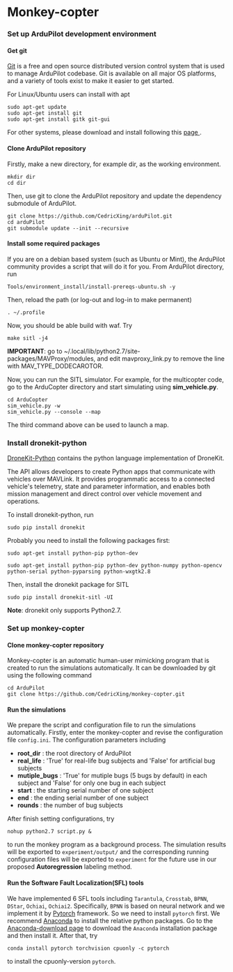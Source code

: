 # Monkey-copter

### Set up ArduPilot development environment
#### Get git

[Git](https://git-scm.com/) is a free and open source distributed version control system that is used to manage ArduPilot codebase. Git is available on all major OS platforms, and a variety of tools exist to make it easier to get started.

For Linux/Ubuntu users can install with apt
```
sudo apt-get update
sudo apt-get install git
sudo apt-get install gitk git-gui 
```
For other systems, please download and install following this [page ](https://git-scm.com/).

#### Clone ArduPilot repository

Firstly, make a new directory, for example dir, as the working environment. 
```
mkdir dir
cd dir
```
Then, use git to clone the ArduPilot repository and update the dependency submodule of ArduPilot.
```
git clone https://github.com/CedricXing/arduPilot.git
cd arduPilot
git submodule update --init --recursive
```
#### Install some required packages
If you are on a debian based system (such as Ubuntu or Mint), the ArduPilot community provides a script that will do it for you. From ArduPilot directory, run
```
Tools/environment_install/install-prereqs-ubuntu.sh -y
```
Then, reload the path (or log-out and log-in to make permanent)
```
. ~/.profile
```
Now, you should be able build with waf. Try
```
make sitl -j4
```
**IMPORTANT**: go to ~/.local/lib/python2.7/site-packages/MAVProxy/modules, and edit mavproxy_link.py to remove the line with MAV_TYPE_DODECAROTOR.

Now, you can run the SITL simulator. For example, for the multicopter code, go to the ArduCopter directory and start simulating using **sim_vehicle.py**.
```
cd ArduCopter
sim_vehicle.py -w 
sim_vehicle.py --console --map
```
The third command above can be used to launch a map.

### Install dronekit-python
[DroneKit-Python](https://dronekit.netlify.com/) contains the python language implementation of DroneKit.

The API allows developers to create Python apps that communicate with vehicles over MAVLink. It provides programmatic access to a connected vehicle's telemetry, state and parameter information, and enables both mission management and direct control over vehicle movement and operations.

To install dronekit-python, run
```
sudo pip install dronekit
```
Probably you need to install the following packages first:
```
sudo apt-get install python-pip python-dev

sudo apt-get install python-pip python-dev python-numpy python-opencv python-serial python-pyparsing python-wxgtk2.8
```
Then, install the dronekit package for SITL
```
sudo pip install dronekit-sitl -UI
```
**Note**: dronekit only supports Python2.7.

### Set up monkey-copter
#### Clone monkey-copter repository
Monkey-copter is an automatic human-user mimicking program that is created to run the simulations automatically. It can be downloaded by git using the following command
```
cd ArduPilot
git clone https://github.com/CedricXing/monkey-copter.git
```
#### Run the simulations
We prepare the script and configuration file to run the simulations automatically. Firstly, enter the monkey-copter and revise the configuration file `config.ini`. The configuration parameters including

* **root_dir** : the root directory of ArduPilot
* **real_life** : 'True' for real-life bug subjects and 'False' for artificial bug subjects
* **mutiple_bugs** : 'True' for mutiple bugs (5 bugs by default) in each subject and 'False' for only one bug in each subject
* **start** : the starting serial number of one subject
* **end** : the ending serial number of one subject
* **rounds** : the number of bug subjects

After finish setting configurations, try
```
nohup python2.7 script.py &
```
to run the monkey program as a background process. The simulation results will be exported to `experiment/output/` and the corresponding running configuration files will be exported to `experiment` for the future use in our proposed **Autoregression** labeling method. 

#### Run the Software Fault Localization(SFL) tools
We have implemented 6 SFL tools including `Tarantula`, `Crosstab`, `BPNN`, `DStar`, `Ochiai`, `Ochiai2`. Specifically, `BPNN` is based on neural network and we implement it by [Pytorch](https://pytorch.org/) framework. So we need to install `pytorch` first. We recommend [Anaconda](https://www.anaconda.com/) to install the relative python packages. Go to the [Anaconda-download page](https://www.anaconda.com/distribution/) to download the `Anaconda` installation package and then install it. After that, try
```
conda install pytorch torchvision cpuonly -c pytorch
```
to install the cpuonly-version `pytorch`.
